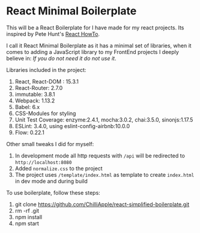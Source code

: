# React Minimal Boilerplate
This will be a React Boilerplate for I have made for my react projects. Its inspired by Pete Hunt's [React HowTo](https://github.com/petehunt/react-howto).

I call it React Minimal Boilerplate as it has a minimal set of libraries, when it comes to adding a JavaScript library to my FrontEnd projects I deeply believe in: _If you do not need it do not use it_.

Libraries included in the project:
  1. React, React-DOM : 15.3.1
  2. React-Router: 2.7.0
  3. immutable: 3.8.1
  3. Webpack: 1.13.2
  5. Babel: 6.x
  6. CSS-Modules for styling
  7. Unit Test Coverage: enzyme:2.4.1, mocha:3.0.2, chai:3.5.0, sinonjs:1.17.5
  8. ESLint: 3.4.0, using eslint-config-airbnb:10.0.0
  9. Flow: 0.22.1

Other small tweaks I did for myself:
  1. In development mode all http requests with `/api` will be redirected to `http://localhost:8080`
  2. Added `normalize.css` to the project
  3. The project uses `/template/index.html` as template to create `index.html` in dev mode and during build

To use boilerplate, follow  these steps:
  1. git clone https://github.com/ChilliApple/react-simplified-boilerplate.git
  2. rm -rf .git
  3. npm install
  4. npm start
